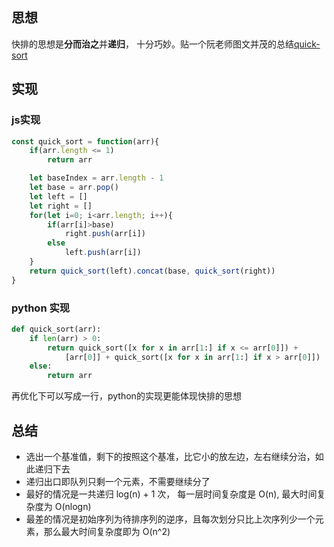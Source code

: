 ## 思想
快排的思想是**分而治之**并**递归**， 十分巧妙。贴一个阮老师图文并茂的总结[quick-sort](http://www.ruanyifeng.com/blog/2011/04/quicksort_in_javascript.html)


## 实现

### js实现
```js
const quick_sort = function(arr){
    if(arr.length <= 1)
        return arr

    let baseIndex = arr.length - 1
    let base = arr.pop()
    let left = []
    let right = []
    for(let i=0; i<arr.length; i++){
        if(arr[i]>base)
            right.push(arr[i])
        else
            left.push(arr[i])
    }
    return quick_sort(left).concat(base, quick_sort(right))
}
```

### python 实现

```python
def quick_sort(arr):
    if len(arr) > 0:
        return quick_sort([x for x in arr[1:] if x <= arr[0]]) + 
            [arr[0]] + quick_sort([x for x in arr[1:] if x > arr[0]])
    else:
        return arr
```

再优化下可以写成一行，python的实现更能体现快排的思想  

## 总结

- 选出一个基准值，剩下的按照这个基准，比它小的放左边，左右继续分治，如此递归下去  
-  递归出口即队列只剩一个元素，不需要继续分了
- 最好的情况是一共递归 log(n) + 1 次， 每一层时间复杂度是 O(n), 最大时间复杂度为 O(nlogn)
- 最差的情况是初始序列为待排序列的逆序，且每次划分只比上次序列少一个元素，那么最大时间复杂度即为 O(n^2)